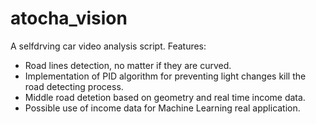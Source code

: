# atocha_vision
A selfdrving car video analysis script.
Features:
- Road lines detection, no matter if they are curved.
- Implementation of PID algorithm for preventing light changes kill the road detecting process.
- Middle road detetion based on geometry and real time income data.
- Possible use of income data for Machine Learning real application.
